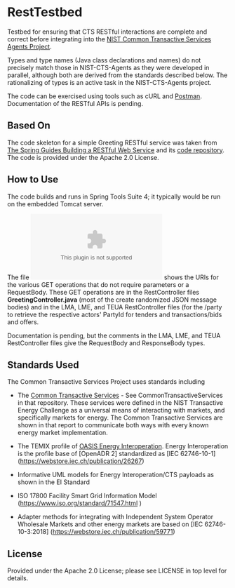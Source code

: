 # RestTestbed
Testbed for ensuring that CTS RESTful interactions are complete and correct before integrating into the [NIST Common Transactive Services Agents Project](https://github.com/EnergyMashupLab/NIST-CTS-Agents).

Types and type names (Java class declarations and names) do not precisely match those in NIST-CTS-Agents as they were developed in parallel, although both are derived from the standards described below.
The rationalizing of types is an active task in the NIST-CTS-Agents project.

The code can be exercised using tools such as cURL and [Postman](https://www.postman.com/). Documentation of the RESTful APIs is pending.

Based On
------------

The code skeleton for a simple Greeting RESTful service was taken from [The Spring Guides Building a RESTful Web Service](https://spring.io/guides/gs/rest-service/) and its [code repository](https://github.com/spring-guides/gs-rest-service). The code is provided under the Apache 2.0 License.

How to Use
----------
The code builds and runs in Spring Tools Suite 4; it typically would be run on the embedded Tomcat server.

The file ![URIs_for_RestTestbed_GET_operations](./URIs_for_RestTestbed_GET_operations.rtf) shows the URIs for the various GET operations that do not require parameters or a RequestBody. These GET operations are in the RestController files **GreetingController.java** (most of the create randomized JSON message bodies) and in the LMA, LME, and TEUA RestController files (for the /party to retrieve the respective actors' PartyId for tenders and transactions/bids and offers.

Documentation is pending, but the comments in the LMA, LME, and TEUA RestController files give the RequestBody and ResponseBody types.

Standards Used
--------------

The Common Transactive Services Project uses standards including

-   The [Common Transactive Services](https://github.com/EnergyMashupLab/TransactiveEnergyChallenge) - See CommonTransactiveServices
    in that repository. These services were defined in the NIST Transactive Energy Challenge as a universal means of interacting
    with markets, and specifically markets for energy. The Common Transactive Services are shown in that report to communicate
    both ways with every known energy market implementation.

-   The TEMIX profile of [OASIS Energy
    Interoperation](https://docs.oasis-open.org/energyinterop/ei/v1.0/os/).
    Energy Interoperation is the profile base of [OpenADR 2] standardized as
    [IEC 62746-10-1] (<https://webstore.iec.ch/publication/26267>)

-   Informative UML models for Energy Interoperation/CTS payloads as shown in
    the EI Standard

-   ISO 17800 Facility Smart Grid Information Model
    (<https://www.iso.org/standard/71547.html> )

-   Adapter methods for integrating with Independent System Operator Wholesale
    Markets and other energy markets are based on [IEC 62746-10-3:2018]
    (<https://webstore.iec.ch/publication/59771>)

License
---------
Provided under the Apache 2.0 License; please see LICENSE in top level for details.
